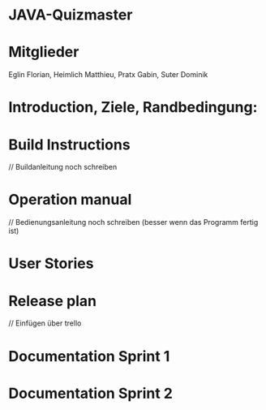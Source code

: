 # JAVA-Quizmaster



# Mitglieder

Eglin Florian, Heimlich Matthieu, Pratx Gabin, Suter Dominik


# Introduction, Ziele, Randbedingung:







# Build Instructions

// Buildanleitung noch schreiben 


# Operation manual

// Bedienungsanleitung noch schreiben (besser wenn das Programm fertig ist)


# User Stories




# Release plan

// Einfügen über trello


# Documentation Sprint 1


# Documentation Sprint 2

